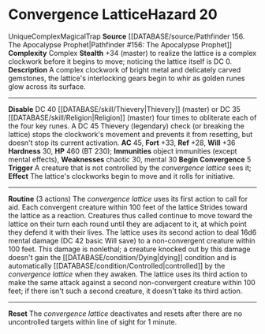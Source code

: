 ﻿---
ac: '45'
all_resistance: null
complexity: Complex
element: null
fortitude: '+33'
hardness: '30'
hazard_type: Trap
hp: 460 (BT 230)
id: '238'
immunity:
- object immunities (except [[DATABASE/trait/Mental|mental]] effects)
level: '20'
name: Convergence Lattice
rarity: Unique
reflex: '+28'
resistance: null
rus_type_level: null
school: null
source: '[[DATABASE/source/Pathfinder 156. The Apocalypse Prophet|Pathfinder #156:
  The Apocalypse Prophet]]'
trait:
- '[[DATABASE/trait/Complex|Complex]]'
- '[[DATABASE/trait/Magical|Magical]]'
- '[[DATABASE/trait/Trap|Trap]]'
- '[[DATABASE/trait/Unique|Unique]]'
type: Hazard
weakness:
- chaotic 30
- mental 30
will: '+36'

---
# Convergence Lattice<span class="item-type">Hazard 20</span>

<span class="trait-unique item-trait">Unique</span><span class="item-trait">Complex</span><span class="item-trait">Magical</span><span class="item-trait">Trap</span>
**Source** [[DATABASE/source/Pathfinder 156. The Apocalypse Prophet|Pathfinder #156: The Apocalypse Prophet]]
**Complexity** Complex
**Stealth** +34 (master) to realize the lattice is a complex clockwork before it begins to move; noticing the lattice itself is DC 0.
**Description** A complex clockwork of bright metal and delicately carved gemstones, the lattice's interlocking gears begin to whir as golden runes glow across its surface.

---
**Disable** DC 40 [[DATABASE/skill/Thievery|Thievery]] (master) or DC 35 [[DATABASE/skill/Religion|Religion]] (master) four times to obliterate each of the four key runes. A DC 45 Thievery (legendary) check (or breaking the lattice) stops the clockwork's movement and prevents it from resetting, but doesn't stop its current activation.
**AC** 45, **Fort** +33, **Ref** +28, **Will** +36
**Hardness** 30, **HP** 460 (BT 230); **Immunities** object immunities (except mental effects), **Weaknesses** chaotic 30, mental 30
**Begin Convergence** <span class="action-icon">5</span> **Trigger** A creature that is not controlled by the _convergence lattice_ sees it; **Effect** The lattice's clockworks begin to move and it rolls for initiative.

---
**Routine** (3 actions) The _convergence lattice_ uses its first action to call for aid. Each convergent creature within 100 feet of the lattice Strides toward the lattice as a reaction. Creatures thus called continue to move toward the lattice on their turn each round until they are adjacent to it, at which point they defend it with their lives. The lattice uses its second action to deal 16d6 mental damage (DC 42 basic Will save) to a non-convergent creature within 100 feet. This damage is nonlethal; a creature knocked out by this damage doesn't gain the [[DATABASE/condition/Dying|dying]] condition and is automatically [[DATABASE/condition/Controlled|controlled]] by the _convergence lattice_ when they awaken. The lattice uses its third action to make the same attack against a second non-convergent creature within 100 feet; if there isn't such a second creature, it doesn't take its third action.

---
**Reset** The _convergence lattice_ deactivates and resets after there are no uncontrolled targets within line of sight for 1 minute.